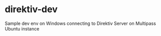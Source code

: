 # direktiv-dev
 Sample dev env on Windows connecting to Direktiv Server on Multipass Ubuntu instance
